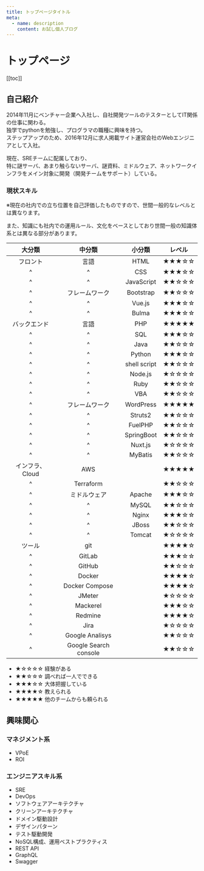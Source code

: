 ```yaml
---
title: トップページタイトル
meta:
  - name: description
    content: お試し個人ブログ
---
```


# トップページ

[[toc]]

## 自己紹介

2014年11月にベンチャー企業へ入社し、自社開発ツールのテスターとしてIT関係の仕事に関わる。  
独学でpythonを勉強し、プログラマの職種に興味を持つ。  
ステップアップのため、2016年12月に求人掲載サイト運営会社のWebエンジニアとして入社。

現在、SREチームに配属しており、  
特に謎サーバ、あまり触らないサーバ、謎資料、ミドルウェア、ネットワークインフラをメイン対象に開発（開発チームをサポート）している。

### 現状スキル

※現在の社内での立ち位置を自己評価したものですので、世間一般的なレベルとは異なります。

また、知識にも社内での運用ルール、文化をベースとしており世間一般の知識体系とは異なる部分があります。

|大分類|中分類|小分類|レベル|
|:-:|:-:|:-:|:-:|
|フロント|言語|HTML|★★★☆☆|
|^|^|CSS|★★★☆☆|
|^|^|JavaScript|★★☆☆☆|
|^|フレームワーク|Bootstrap|★★☆☆☆|
|^|^|Vue.js|★★★☆☆|
|^|^|Bulma|★★★☆☆|
|バックエンド|言語|PHP|★★★★★|
|^|^|SQL|★★★☆☆|
|^|^|Java|★★☆☆☆|
|^|^|Python|★★★☆☆|
|^|^|shell script|★★☆☆☆|
|^|^|Node.js|★☆☆☆☆|
|^|^|Ruby|★★☆☆☆|
|^|^|VBA|★★☆☆☆|
|^|フレームワーク|WordPress|★★★★★|
|^|^|Struts2|★★☆☆☆|
|^|^|FuelPHP|★★☆☆☆|
|^|^|SpringBoot|★★☆☆☆|
|^|^|Nuxt.js|★☆☆☆☆|
|^|^|MyBatis|★★☆☆☆|
|インフラ、Cloud|AWS||★★★★★|
|^|Terraform||★★☆☆☆|
|^|ミドルウェア|Apache|★★★☆☆|
|^|^|MySQL|★★☆☆☆|
|^|^|Nginx|★★★☆☆|
|^|^|JBoss|★★☆☆☆|
|^|^|Tomcat|★☆☆☆☆|
|ツール|git||★★★★☆|
|^|GitLab||★★★☆☆|
|^|GitHub||★★☆☆☆|
|^|Docker||★★★★☆|
|^|Docker Compose||★★★★☆|
|^|JMeter||★☆☆☆☆|
|^|Mackerel||★★★☆☆|
|^|Redmine||★★★★☆|
|^|Jira||★☆☆☆☆|
|^|Google Analisys||★★☆☆☆|
|^|Google Search console||★★☆☆☆|

- ★☆☆☆☆ 経験がある
- ★★☆☆☆ 調べれば一人でできる
- ★★★☆☆ 大体把握している
- ★★★★☆ 教えられる
- ★★★★★ 他のチームからも頼られる

## 興味関心

### マネジメント系
- VPoE
- ROI

### エンジニアスキル系
- SRE
- DevOps
- ソフトウェアアーキテクチャ
- クリーンアーキテクチャ
- ドメイン駆動設計
- デザインパターン
- テスト駆動開発
- NoSQL構成、運用ベストプラクティス
- REST API
- GraphQL
- Swagger
